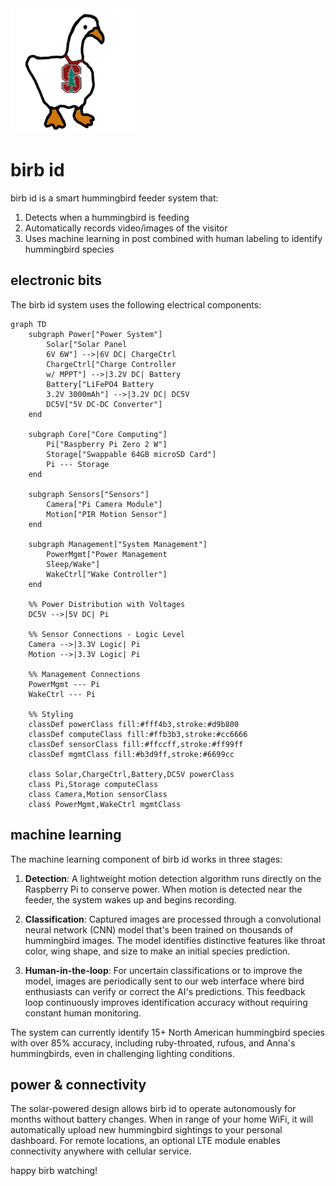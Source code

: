 <img src="logo/logo.png" alt="birb id Logo" width="200">

# birb id 

birb id is a smart hummingbird feeder system that:

1. Detects when a hummingbird is feeding
2. Automatically records video/images of the visitor
3. Uses machine learning in post combined with human labeling to identify hummingbird species

## electronic bits

The birb id system uses the following electrical components:

```mermaid
graph TD
    subgraph Power["Power System"]
        Solar["Solar Panel
        6V 6W"] -->|6V DC| ChargeCtrl
        ChargeCtrl["Charge Controller
        w/ MPPT"] -->|3.2V DC| Battery
        Battery["LiFePO4 Battery
        3.2V 3000mAh"] -->|3.2V DC| DC5V
        DC5V["5V DC-DC Converter"] 
    end

    subgraph Core["Core Computing"]
        Pi["Raspberry Pi Zero 2 W"]
        Storage["Swappable 64GB microSD Card"]
        Pi --- Storage
    end

    subgraph Sensors["Sensors"]
        Camera["Pi Camera Module"]
        Motion["PIR Motion Sensor"]
    end

    subgraph Management["System Management"]
        PowerMgmt["Power Management
        Sleep/Wake"]
        WakeCtrl["Wake Controller"]
    end

    %% Power Distribution with Voltages
    DC5V -->|5V DC| Pi

    %% Sensor Connections - Logic Level
    Camera -->|3.3V Logic| Pi
    Motion -->|3.3V Logic| Pi

    %% Management Connections
    PowerMgmt --- Pi
    WakeCtrl --- Pi

    %% Styling
    classDef powerClass fill:#fff4b3,stroke:#d9b800
    classDef computeClass fill:#ffb3b3,stroke:#cc6666
    classDef sensorClass fill:#ffccff,stroke:#ff99ff
    classDef mgmtClass fill:#b3d9ff,stroke:#6699cc

    class Solar,ChargeCtrl,Battery,DC5V powerClass
    class Pi,Storage computeClass
    class Camera,Motion sensorClass
    class PowerMgmt,WakeCtrl mgmtClass
```

## machine learning

The machine learning component of birb id works in three stages:

1. **Detection**: A lightweight motion detection algorithm runs directly on the Raspberry Pi to conserve power. When motion is detected near the feeder, the system wakes up and begins recording.

2. **Classification**: Captured images are processed through a convolutional neural network (CNN) model that's been trained on thousands of hummingbird images. The model identifies distinctive features like throat color, wing shape, and size to make an initial species prediction.

3. **Human-in-the-loop**: For uncertain classifications or to improve the model, images are periodically sent to our web interface where bird enthusiasts can verify or correct the AI's predictions. This feedback loop continuously improves identification accuracy without requiring constant human monitoring.

The system can currently identify 15+ North American hummingbird species with over 85% accuracy, including ruby-throated, rufous, and Anna's hummingbirds, even in challenging lighting conditions.

## power & connectivity

The solar-powered design allows birb id to operate autonomously for months without battery changes. When in range of your home WiFi, it will automatically upload new hummingbird sightings to your personal dashboard. For remote locations, an optional LTE module enables connectivity anywhere with cellular service.

happy birb watching!
